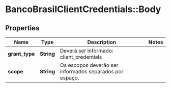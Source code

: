 # BancoBrasilClientCredentials::Body

## Properties
Name | Type | Description | Notes
------------ | ------------- | ------------- | -------------
**grant_type** | **String** | Deverá ser informado: client_credentials | 
**scope** | **String** | Os escopos deverão ser informados separados por espaço. | 

